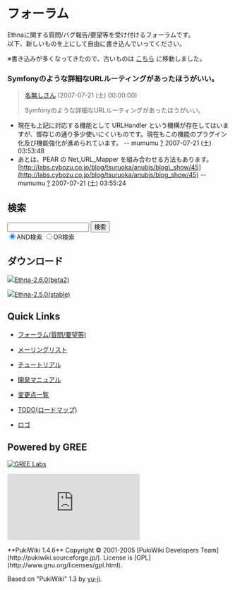# フォーラム
Ethnaに関する質問/バグ報告/要望等を受け付けるフォーラムです。  
以下、新しいものを上にして自由に書き込んでいってください。

※書き込みが多くなってきたので、古いものは [こちら](ethna-community-forum-archiveto200703.html "ethna-community-forum-archiveto200703 (1240d)") に移動しました。

### Symfonyのような詳細なURLルーティングがあったほうがいい。 [](ethna-community-forum.html#m78b5bc6 "m78b5bc6")
> [名無しさん](%CC%BE%CC%B5%A4%B7%A4%B5%A4%F3.html "名無しさん (1130d)") (2007-07-21 (土) 00:00:00)  
>   
> Symfonyのような詳細なURLルーティングがあったほうがいい。
- 現在も上記に対応する機能として URLHandler という機構が存在してはいますが、御存じの通り多少使いにくいものです。現在もこの機能のプラグイン化及び機能強化が進められています。 -- mumumu [?](cmd=edit&page=mumumu&refer=ethna-community-forum.html) 2007-07-21 (土) 03:53:48
- あとは、PEAR の Net\_URL\_Mapper を組み合わせる方法もあります。 [http://labs.cybozu.co.jp/blog/tsuruoka/anubis/blog\_show/45](http://labs.cybozu.co.jp/blog/tsuruoka/anubis/blog_show/45) -- mumumu [?](cmd=edit&page=mumumu&refer=ethna-community-forum.html) 2007-07-21 (土) 03:55:24

<!-- ??END id:body -->
<!-- ??BEGIN id:summary --><!-- ??END id:note -->
<!-- ??BEGIN id:trackback -->
<!-- ?? END id:trackback --><!-- ?? END id:attach -->
<!-- ?? END id:summary -->
<!-- ??END id:content -->
<!-- ?? END id:wrap_content --><!-- ??sidebar?? ========================================================== -->
<!-- ??BEGIN id:wrap_sidebar -->

<!-- ??BEGIN id:search_form -->

## 検索

<form action="http://ethna.jp/index.php?cmd=search" method="post">
            <input type="hidden" name="encode_hint" value="??">
            <input type="text" name="word" value="" size="20">
            <input type="submit" value="検索"><br>
            <input type="radio" name="type" value="AND" checked id="and_search"><label for="and_search">AND検索</label>
            <input type="radio" name="type" value="OR" id="or_search"><label for="or_search">OR検索</label>
    </form>

<!-- END id:search_form -->
<!-- ??BEGIN id:download_link -->

## ダウンロード

[![](image/minilogo.gif)Ethna-2.6.0(beta2)](ethna-download.html)

[![](image/minilogo.gif)Ethna-2.5.0(stable)](ethna-download.html)

<!-- END id:download_link -->
<!-- ??BEGIN id:download_link -->

## Quick Links

- [フォーラム(質問/要望等)](ethna-community-forum.html)
- [メーリングリスト](http://ml.ethna.jp/mailman/listinfo/users)

- [チュートリアル](ethna-document-tutorial.html)
- [開発マニュアル](ethna-document-dev_guide.html)
- [変更点一覧](ethna-document-changes.html)

- [TODO(ロードマップ)](TODO.html)
- [ロゴ](ethna-logo.html)

<!-- END id:download_link -->
<!-- ??BEGIN id:search_form -->

## Powered by GREE

 [![GREE Labs](http://labs.gree.jp/image/greelabs_logo.gif)](http://labs.gree.jp/)

<!-- END id:search_form -->
 [![SourceForge.jp](http://sourceforge.jp/sflogo.php?group_id=1343)](http://sourceforge.jp/)

<!-- ??END id:sidebar -->
<!-- ??END id:wrap_sidebar -->
<!-- ??END id:main --><!-- ?? Footer ?? ========================================================== -->
<!-- ??BEGIN id:footer -->
<!-- ??BEGIN id:copyright --> **PukiWiki 1.4.6** Copyright © 2001-2005 [PukiWiki Developers Team](http://pukiwiki.sourceforge.jp/). License is [GPL](http://www.gnu.org/licenses/gpl.html).  
 Based on "PukiWiki" 1.3 by [yu-ji](http://factage.com/yu-ji/).
<!-- ??END id:copyright -->
<!-- ??END id:footer --><!-- ?? END ?? ============================================================= -->
<!-- ??END id:wrapper -->

